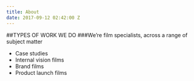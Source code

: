 ```yaml
---
title: About
date: 2017-09-12 02:42:00 Z
---
```


##TYPES OF WORK WE DO
###We’re film specialists, across a range of subject matter

- Case studies
- Internal vision films
- Brand films
- Product launch films

